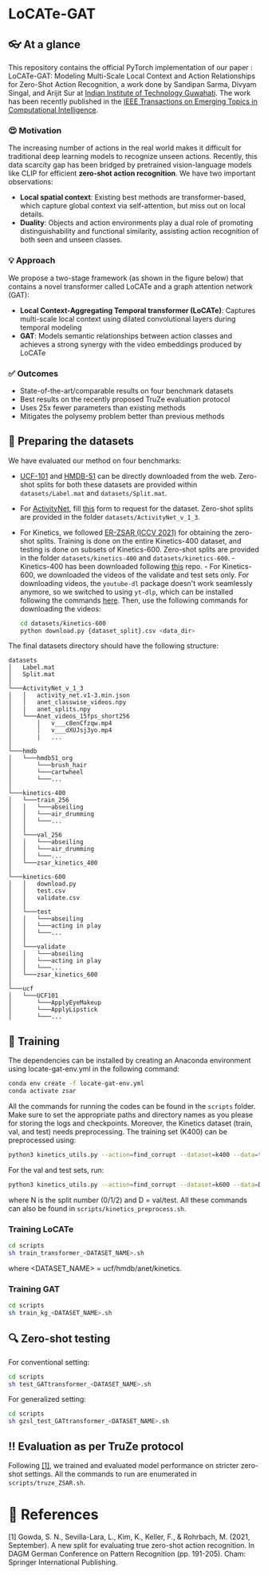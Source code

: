 # LoCATe-GAT

## 👓 At a glance
This repository contains the official PyTorch implementation of our paper : LoCATe-GAT: Modeling Multi-Scale Local Context and Action Relationships for Zero-Shot Action Recognition, a work done by Sandipan Sarma, Divyam Singal, and Arijit Sur at [Indian Institute of Technology Guwahati](https://www.iitg.ac.in/cse/). The work has been recently published in the [IEEE Transactions on Emerging Topics in Computational Intelligence](https://ieeexplore.ieee.org/xpl/aboutJournal.jsp?punumber=7433297).

### 😍 Motivation

The increasing number of actions in the real world makes it difficult for traditional deep learning models to recognize unseen actions. Recently, this data scarcity gap has been bridged by pretrained vision-language models like CLIP for efficient **zero-shot action recognition**. We have two important observations:

- **Local spatial context**: Existing best methods are transformer-based, which capture global context via self-attention, but miss out on local details.
- **Duality**: Objects and action environments play a dual role of promoting distinguishability and functional similarity, assisting action recognition of both seen and unseen classes.

### 💡 Approach
We propose a two-stage framework (as shown in the figure below) that contains a novel transformer called LoCATe and a graph attention network (GAT):

- **Local Context-Aggregating Temporal transformer (LoCATe)**: Captures multi-scale local context using dilated convolutional layers during temporal modeling
- **GAT**: Models semantic relationships between action classes and achieves a strong synergy with the video embeddings produced by LoCATe

### ✅ Outcomes
- State-of-the-art/comparable results on four benchmark datasets
- Best results on the recently proposed TruZe evaluation protocol
- Uses 25x fewer parameters than existing methods
- Mitigates the polysemy problem better than previous methods

## 📁 Preparing the datasets

We have evaluated our method on four benchmarks: 
- [UCF-101](https://www.crcv.ucf.edu/data/UCF101/UCF101.rar) and [HMDB-51](serre-lab.clps.brown.edu/wp-content/uploads/2013/10/hmdb51_org.rar) can be directly downloaded from the web. Zero-shot splits for both these datasets are provided within ```datasets/Label.mat``` and ```datasets/Split.mat```.
- For [ActivityNet](http://activity-net.org/download.html), fill [this](https://docs.google.com/forms/d/e/1FAIpQLSdxhNVeeSCwB2USAfeNWCaI9saVT6i2hpiiizVYfa3MsTyamg/viewform) form to request for the dataset. Zero-shot splits are provided in the folder ```datasets/ActivityNet_v_1_3```.
- For Kinetics, we followed [ER-ZSAR (ICCV 2021)](https://github.com/DeLightCMU/ElaborativeRehearsal) for obtaining the zero-shot splits. Training is done on the entire Kinetics-400 dataset, and testing is done on subsets of Kinetics-600. Zero-shot splits are provided in the folder ```datasets/kinetics-400``` and ```datasets/kinetics-600```.
      - Kinetics-400 has been downloaded following [this](https://github.com/youngwanLEE/VoV3D/blob/main/DATA.md#kinetics-400) repo.
      - For Kinetics-600, we downloaded the videos of the validate and test sets only. For downloading videos, the ```youtube-dl``` package doesn't work seamlessly anymore, so we switched to using ```yt-dlp```, which can be installed following the commands [here](https://www.rapidseedbox.com/blog/yt-dlp-complete-guide). Then, use the following commands for downloading the videos:

  ```bash
  cd datasets/kinetics-600
  python download.py {dataset_split}.csv <data_dir>
  ```
The final datasets directory should have the following structure:

```
datasets
│   Label.mat
│   Split.mat    
│
└───ActivityNet_v_1_3
│   │   activity_net.v1-3.min.json
│   │   anet_classwise_videos.npy
│   |   anet_splits.npy
│   └───Anet_videos_15fps_short256
│       │   v___c8enCfzqw.mp4
│       │   v___dXUJsj3yo.mp4
│       |   ...
│
└───hmdb
│   └───hmdb51_org
│       └───brush_hair
│       └───cartwheel
│       └───...
│   
└───kinetics-400
│   └───train_256
│   │   └───abseiling
│   │   └───air_drumming
│   │   └───...
│   │
│   └───val_256
│   │   └───abseiling
│   │   └───air_drumming
│   │   └───...
│   └───zsar_kinetics_400
│   
└───kinetics-600
│   │   download.py
│   │   test.csv  
│   │   validate.csv
│   │ 
│   └───test
│   │   └───abseiling
│   │   └───acting in play
│   │   └───...
│   │
│   └───validate
│   │   └───abseiling
│   │   └───acting in play
│   │   └───...
│   └───zsar_kinetics_600
│   
└───ucf
│   └───UCF101
│       └───ApplyEyeMakeup
│       └───ApplyLipstick
│       └───...
```
## 🚄 Training

The dependencies can be installed by creating an Anaconda environment using locate-gat-env.yml in the following command:

```bash
conda env create -f locate-gat-env.yml
conda activate zsar
```
All the commands for running the codes can be found in the ```scripts``` folder. Make sure to set the appropriate paths and directory names as you please for storing the logs and checkpoints. Moreover, the Kinetics dataset (train, val, and test) needs preprocessing. The training set (K400) can be preprocessed using:

```bash
python3 kinetics_utils.py --action=find_corrupt --dataset=k400 --data=train
```
For the val and test sets, run:

```bash
python3 kinetics_utils.py --action=find_corrupt --dataset=k600 --data=D --split_index=N
```
where N is the split number (0/1/2) and D = val/test. All these commands can also be found in ```scripts/kinetics_preprocess.sh```.

### Training LoCATe
```bash
cd scripts
sh train_transformer_<DATASET_NAME>.sh
```
where <DATASET_NAME> = ucf/hmdb/anet/kinetics.

### Training GAT
```bash
cd scripts
sh train_kg_<DATASET_NAME>.sh
```
## 🔍 Zero-shot testing
For conventional setting:
```bash
cd scripts
sh test_GATtransformer_<DATASET_NAME>.sh
```

For generalized setting:
```bash
cd scripts
sh gzsl_test_GATtransformer_<DATASET_NAME>.sh
```
## ‼️ Evaluation as per TruZe protocol
Following [[1]](#1), we trained and evaluated model performance on stricter zero-shot settings. All the commands to run are enumerated in ```scripts/truze_ZSAR.sh```.


# :scroll: References
<a id="1">[1]</a> 
Gowda, S. N., Sevilla-Lara, L., Kim, K., Keller, F., & Rohrbach, M. (2021, September). A new split for evaluating true zero-shot action recognition. In DAGM German Conference on Pattern Recognition (pp. 191-205). Cham: Springer International Publishing.

